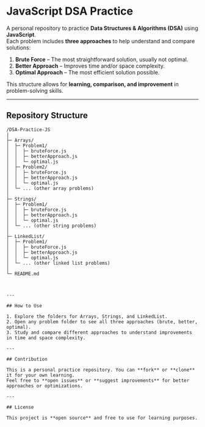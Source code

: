 # JavaScript DSA Practice

A personal repository to practice **Data Structures & Algorithms (DSA)** using **JavaScript**.  
Each problem includes **three approaches** to help understand and compare solutions:

1. **Brute Force** – The most straightforward solution, usually not optimal.  
2. **Better Approach** – Improves time and/or space complexity.  
3. **Optimal Approach** – The most efficient solution possible.

This structure allows for **learning, comparison, and improvement** in problem-solving skills.

---

## Repository Structure
```plaintext
/DSA-Practice-JS
│
├─ Arrays/
│  ├─ Problem1/
│  │  ├─ bruteForce.js
│  │  ├─ betterApproach.js
│  │  └─ optimal.js
│  ├─ Problem2/
│  │  ├─ bruteForce.js
│  │  ├─ betterApproach.js
│  │  └─ optimal.js
│  └─ ... (other array problems)
│
├─ Strings/
│  ├─ Problem1/
│  │  ├─ bruteForce.js
│  │  ├─ betterApproach.js
│  │  └─ optimal.js
│  └─ ... (other string problems)
│
├─ LinkedList/
│  ├─ Problem1/
│  │  ├─ bruteForce.js
│  │  ├─ betterApproach.js
│  │  └─ optimal.js
│  └─ ... (other linked list problems)
│
└─ README.md



---

## How to Use

1. Explore the folders for Arrays, Strings, and LinkedList.  
2. Open any problem folder to see all three approaches (brute, better, optimal).  
3. Study and compare different approaches to understand improvements in time and space complexity.

---

## Contribution

This is a personal practice repository. You can **fork** or **clone** it for your own learning.  
Feel free to **open issues** or **suggest improvements** for better approaches or optimizations.

---

## License

This project is **open source** and free to use for learning purposes.


